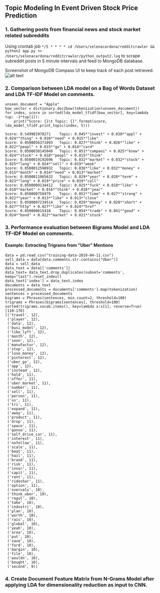 ## Topic Modeling In Event Driven Stock Price Prediction

### 1. Gathering posts from financial news and stock market related subreddits
Using crontab job `*/5 * * * * cd /Users/selenacardona/redditcrawler && python2 app.py >> /Users/selenacardona/redditcrawler/python_output2.log` to scrape subreddit posts in 5 minute intervals and feed to MongoDB database.

Screenshot of MongoDB Compass UI to keep track of each post retrieved.
![alt text](https://raw.githubusercontent.com/cardosel/Topic-Modeling-In-Event-Driven-Stock-Price-Prediction/master/mongodb_compass.jpg)

### 2. Comparison between LDA model on a Bag of Words Dataset and LDA TF-IDF Model on comments.
```
unseen_document = "Apple"
bow_vector = dictionary.doc2bow(tokenization(unseen_document))
for index, score in sorted(lda_model_tfidf[bow_vector], key=lambda tup: -1*tup[1]):
    print("Score: {}\t Topic: {}".format(score, lda_model_tfidf.print_topic(index, 5)))
    
Score: 0.549983978271	 Topic: 0.045*"invest" + 0.030*"appl" + 0.024*"thing" + 0.016*"need" + 0.015*"like"
Score: 0.0500056371093	 Topic: 0.027*"think" + 0.026*"like" + 0.022*"peopl" + 0.015*"go" + 0.014*"card"
Score: 0.0500030145049	 Topic: 0.051*"compani" + 0.025*"know" + 0.024*"stock" + 0.018*"peopl" + 0.015*"think"
Score: 0.0500019192696	 Topic: 0.032*"market" + 0.032*"stock" + 0.025*"long" + 0.024*"sell" + 0.019*"week"
Score: 0.0500012598932	 Topic: 0.036*"like" + 0.032*"money" + 0.015*"month" + 0.014*"need" + 0.013*"market"
Score: 0.0500011965632	 Topic: 0.029*"year" + 0.028*"term" + 0.023*"long" + 0.019*"price" + 0.019*"call"
Score: 0.0500009134412	 Topic: 0.025*"fuck" + 0.018*"like" + 0.018*"market" + 0.016*"think" + 0.016*"year"
Score: 0.050000756979	 Topic: 0.052*"time" + 0.027*"strong" + 0.022*"year" + 0.013*"like" + 0.013*"close"
Score: 0.0500007234514	 Topic: 0.029*"money" + 0.028*"short" + 0.027*"http" + 0.027*"like" + 0.024*"href"
Score: 0.050000615418	 Topic: 0.054*"trade" + 0.041*"good" + 0.024*"bond" + 0.022*"market" + 0.021*"stock"
```

### 3. Performance evaluation between Bigrams Model and LDA TF-IDF Model on comments.
#### Example: Extracting Trigrams from "Uber" Mentions
```
data = pd.read_csv("training-data-2019-04-11.csv")
sell_data = data[data.comments.str.contains("Uber")]
data = sell_data
data_text = data[['comments']]
data_text= data_text.drop_duplicates(subset='comments', keep="last").reset_index()
data_text['index'] = data_text.index
documents = data_text
processed_documents = documents['comments'].map(tokenization)
sentences = processed_documents
bigrams = Phrases(sentences, min_count=2, threshold=100)
trigrams = Phrases(bigrams[sentences], threshold=100)
sorted(trigrams.vocab.items(), key=lambda x:x[1], reverse=True)[110:170]
[('travel', 12),
 ('player', 12),
 ('data', 12),
 ('busi_model', 12),
 ('like_lyft', 12),
 ('month', 12),
 ('soon', 12),
 ('manufactur', 12),
 ('stop', 12),
 ('lose_money', 12),
 ('pinterest', 12),
 ('uber_go', 12),
 ('app', 12),
 ('instead', 12),
 ('hold', 11),
 ('offer', 11),
 ('uber_market', 11),
 ('number', 11),
 ('sell', 11),
 ('person', 11),
 ('us', 11),
 ('tri', 11),
 ('expand', 11),
 ('away', 11),
 ('product', 11),
 ('drop', 11),
 ('space', 11),
 ('gonna', 11),
 ('self_drive_car', 11),
 ('interest', 11),
 ('nofollow', 11),
 ('scale', 11),
 ('beat', 11),
 ('hail', 11),
 ('brand', 11),
 ('risk', 11),
 ('insur', 11),
 ('capit', 11),
 ('rent', 11),
 ('rideshar', 11),
 ('option', 11),
 ('overvalu', 10),
 ('think_uber', 10),
 ('regul', 10),
 ('take', 10),
 ('industri', 10),
 ('plan', 10),
 ('worth', 10),
 ('rais', 10),
 ('global', 10),
 ('yeah', 10),
 ('area', 10),
 ('put', 10),
 ('save', 10),
 ('ford', 10),
 ('margin', 10),
 ('file', 10),
 ('wouldn', 10),
 ('bought', 10),
 ('second', 9)]
 ```

### 4. Create Document Feature Matrix from N-Grams Model after applying LDA for dimensionality reduction as input to            CNN.
